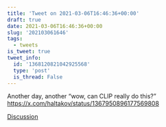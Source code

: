 ```yaml
---
title: 'Tweet on 2021-03-06T16:46:36+00:00'
draft: true
date: 2021-03-06T16:46:36+00:00
slug: '202103061646'
tags:
  - tweets
is_tweet: true
tweet_info:
  id: '1368120821042925568'
  type: 'post'
  is_thread: False
---
```




Another day, another “wow, can CLIP really do this?” <https://x.com/haltakov/status/1367950896177569808>

[Discussion](https://x.com/sytelus/status/1368120821042925568)
